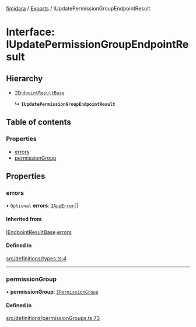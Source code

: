 [fimidara](../README.md) / [Exports](../modules.md) / IUpdatePermissionGroupEndpointResult

# Interface: IUpdatePermissionGroupEndpointResult

## Hierarchy

- [`IEndpointResultBase`](IEndpointResultBase.md)

  ↳ **`IUpdatePermissionGroupEndpointResult`**

## Table of contents

### Properties

- [errors](IUpdatePermissionGroupEndpointResult.md#errors)
- [permissionGroup](IUpdatePermissionGroupEndpointResult.md#permissiongroup)

## Properties

### errors

• `Optional` **errors**: [`IAppError`](IAppError.md)[]

#### Inherited from

[IEndpointResultBase](IEndpointResultBase.md).[errors](IEndpointResultBase.md#errors)

#### Defined in

[src/definitions/types.ts:4](https://github.com/softkave/files-js/blob/353a07f/src/definitions/types.ts#L4)

___

### permissionGroup

• **permissionGroup**: [`IPermissionGroup`](IPermissionGroup.md)

#### Defined in

[src/definitions/permissionGroups.ts:73](https://github.com/softkave/files-js/blob/353a07f/src/definitions/permissionGroups.ts#L73)
